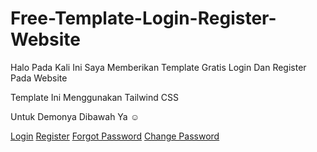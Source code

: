 # Free-Template-Login-Register-Website

Halo Pada Kali Ini Saya Memberikan Template Gratis Login Dan Register Pada Website 

Template Ini Menggunakan Tailwind CSS

Untuk Demonya Dibawah Ya ☺

<a href="https://temlate-authen.netlify.app/src/index.html" >Login</a>
<a href="https://temlate-authen.netlify.app/src/register.html">Register</a>
<a href="https://temlate-authen.netlify.app/src/forgotpassword">Forgot Password</a>
<a href="https://temlate-authen.netlify.app/src/changepassword.html">Change Password</a>
